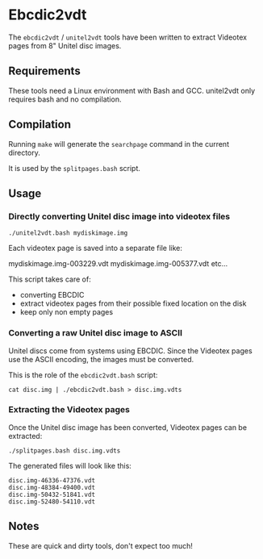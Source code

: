 Ebcdic2vdt
==========

The `ebcdic2vdt` / `unitel2vdt` tools have been written to extract Videotex pages from 8"
Unitel disc images.

Requirements
------------

These tools need a Linux environment with Bash and GCC.
unitel2vdt only requires bash and no compilation.


Compilation
-----------

Running `make` will generate the `searchpage` command in the current directory.

It is used by the `splitpages.bash` script.

Usage
-----

### Directly converting Unitel disc image into videotex files

    ./unitel2vdt.bash mydiskimage.img

Each videotex page is saved into a separate file like:

mydiskimage.img-003229.vdt
mydiskimage.img-005377.vdt
etc...

This script takes care of:
- converting EBCDIC
- extract videotex pages from their possible fixed location on the disk
- keep only non empty pages


### Converting a raw Unitel disc image to ASCII

Unitel discs come from systems using EBCDIC. Since the Videotex pages use the
ASCII encoding, the images must be converted.

This is the role of the `ebcdic2vdt.bash` script:

    cat disc.img | ./ebcdic2vdt.bash > disc.img.vdts

### Extracting the Videotex pages

Once the Unitel disc image has been converted, Videotex pages can be extracted:

    ./splitpages.bash disc.img.vdts

The generated files will look like this:

    disc.img-46336-47376.vdt
    disc.img-48384-49400.vdt
    disc.img-50432-51841.vdt
    disc.img-52480-54110.vdt

Notes
-----

These are quick and dirty tools, don't expect too much!

